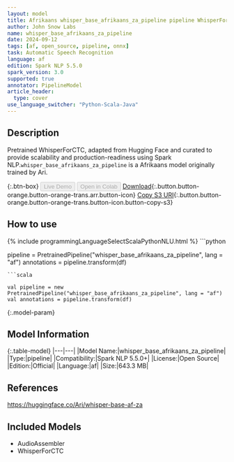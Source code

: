 ```yaml
---
layout: model
title: Afrikaans whisper_base_afrikaans_za_pipeline pipeline WhisperForCTC from Ari
author: John Snow Labs
name: whisper_base_afrikaans_za_pipeline
date: 2024-09-12
tags: [af, open_source, pipeline, onnx]
task: Automatic Speech Recognition
language: af
edition: Spark NLP 5.5.0
spark_version: 3.0
supported: true
annotator: PipelineModel
article_header:
  type: cover
use_language_switcher: "Python-Scala-Java"
---
```


## Description

Pretrained WhisperForCTC, adapted from Hugging Face and curated to provide scalability and production-readiness using Spark NLP.`whisper_base_afrikaans_za_pipeline` is a Afrikaans model originally trained by Ari.

{:.btn-box}
<button class="button button-orange" disabled>Live Demo</button>
<button class="button button-orange" disabled>Open in Colab</button>
[Download](https://s3.amazonaws.com/auxdata.johnsnowlabs.com/public/models/whisper_base_afrikaans_za_pipeline_af_5.5.0_3.0_1726139113395.zip){:.button.button-orange.button-orange-trans.arr.button-icon}
[Copy S3 URI](s3://auxdata.johnsnowlabs.com/public/models/whisper_base_afrikaans_za_pipeline_af_5.5.0_3.0_1726139113395.zip){:.button.button-orange.button-orange-trans.button-icon.button-copy-s3}

## How to use



<div class="tabs-box" markdown="1">
{% include programmingLanguageSelectScalaPythonNLU.html %}
```python

pipeline = PretrainedPipeline("whisper_base_afrikaans_za_pipeline", lang = "af")
annotations =  pipeline.transform(df)   

```
```scala

val pipeline = new PretrainedPipeline("whisper_base_afrikaans_za_pipeline", lang = "af")
val annotations = pipeline.transform(df)

```
</div>

{:.model-param}
## Model Information

{:.table-model}
|---|---|
|Model Name:|whisper_base_afrikaans_za_pipeline|
|Type:|pipeline|
|Compatibility:|Spark NLP 5.5.0+|
|License:|Open Source|
|Edition:|Official|
|Language:|af|
|Size:|643.3 MB|

## References

https://huggingface.co/Ari/whisper-base-af-za

## Included Models

- AudioAssembler
- WhisperForCTC